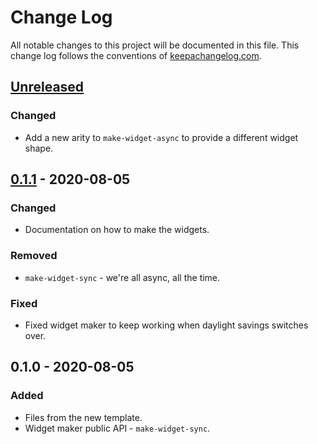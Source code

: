 # Change Log
All notable changes to this project will be documented in this file. This change log follows the conventions of [keepachangelog.com](http://keepachangelog.com/).

## [Unreleased]
### Changed
- Add a new arity to `make-widget-async` to provide a different widget shape.

## [0.1.1] - 2020-08-05
### Changed
- Documentation on how to make the widgets.

### Removed
- `make-widget-sync` - we're all async, all the time.

### Fixed
- Fixed widget maker to keep working when daylight savings switches over.

## 0.1.0 - 2020-08-05
### Added
- Files from the new template.
- Widget maker public API - `make-widget-sync`.

[Unreleased]: https://github.com/your-name/health_samurai_demo/compare/0.1.1...HEAD
[0.1.1]: https://github.com/your-name/health_samurai_demo/compare/0.1.0...0.1.1
